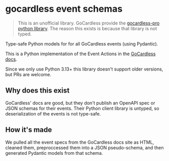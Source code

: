 # gocardless event schemas

> This is an unofficial library. GoCardless provide the [gocardless-pro python library](https://pypi.org/project/gocardless-pro/).
> The reason this exists is because that library is not typed.

Type-safe Python models for for all GoCardless events (using Pydantic).

This is a Python implementation of the Event Actions in the [GoCardless docs](https://developer.gocardless.com/api-reference#event-actions).

Since we only use Python 3.13+ this library doesn't support older versions, but
PRs are welcome.

## Why does this exist

GoCardless' docs are good, but they don't publish an OpenAPI spec or JSON schemas for
their events. Their Python client library is untyped, so deserialization of the events
is not type-safe.

## How it's made

We pulled all the event specs from the GoCardless docs site as HTML, cleaned
them, preproccessed them into a JSON pseudo-schema, and then generated Pydantic
models from that schema.
